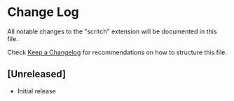# Change Log

All notable changes to the "scritch" extension will be documented in this file.

Check [Keep a Changelog](http://keepachangelog.com/) for recommendations on how to structure this file.

## [Unreleased]

- Initial release